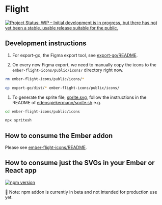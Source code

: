 # Flight

[![Project Status: WIP – Initial development is in progress, but there has not yet been a stable, usable release suitable for the public.](https://www.repostatus.org/badges/latest/wip.svg)](https://www.repostatus.org/#wip)

## Development instructions

1. For export-go, the Figma export tool, see [export-go/README](export-go/README.md).

1. On every new Figma export, we need to manually copy the icons to the `ember-flight-icons/public/icons/` directory right now.

```bash
rm ember-flight-icons/public/icons/*
```

```bash
cp export-go/dist/* ember-flight-icons/public/icons/
```

1. To generate the sprite file, [sprite.svg](ember-flight-icons/public/icons/sprite.svg), follow the instructions in the README of [edenspiekermann/sprite.sh](https://github.com/edenspiekermann/sprite.sh) e.g.

```bash
cd ember-flight-icons/public/icons
```

```bash
npx spritesh
```

## How to consume the Ember addon

Please see [ember-flight-icons/README](ember-flight-icons/README.md).

## How to consume just the SVGs in your Ember or React app

[![npm version](https://badge.fury.io/js/%40hashicorp%2Fflight-icons.svg)](https://badge.fury.io/js/%40hashicorp%2Fflight-icons)

🚨 Note: npm addon is currently in beta and not intended for production use yet.
